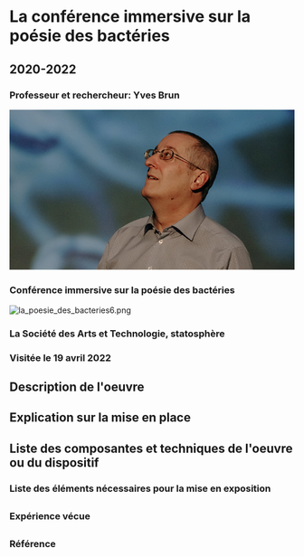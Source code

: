 # La conférence immersive sur la poésie des bactéries
## 2020-2022

### Professeur et rechercheur: Yves Brun
![yves-brun.jpg](photographie/yves-brun.jpg)
### Conférence immersive sur la poésie des bactéries
![la_poesie_des_bacteries6.png](la_poesie_des_bacteries6.png)
### La Société des Arts et Technologie, statosphère

### Visitée le 19 avril 2022

## Description de l'oeuvre
###

## Explication sur la mise en place
###

## Liste des composantes et techniques de l'oeuvre ou du dispositif 
###

### Liste des éléments nécessaires pour la mise en exposition 
##

### Expérience vécue
##


### Référence
